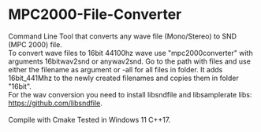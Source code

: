 # MPC2000-File-Converter

Command Line Tool that converts any wave file (Mono/Stereo) to SND (MPC 2000) file. <br/>
To convert wave files to 16bit 44100hz wave use "mpc2000converter" with arguments 16bitwav2snd or anywav2snd. Go to the path with files and use either the filename as argument or -all for all files in folder. It adds 16bit_441Mhz to the newly created filenames and copies them in folder "16bit". <br/> 
For the wav conversion you need to install libsndfile and libsamplerate libs: https://github.com/libsndfile. <br/>
<br/>
Compile with Cmake
Tested in Windows 11 C++17.



